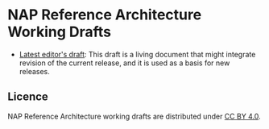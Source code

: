 # NAP Reference Architecture Working Drafts

- [Latest editor's draft](./latest/): This draft is a living document that might integrate revision of the current release, and it is used as a basis for new releases.

## Licence

NAP Reference Architecture working drafts are distributed under [CC BY 4.0](https://creativecommons.org/licenses/by/4.0/).